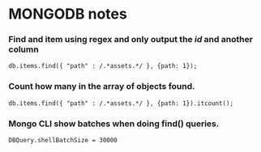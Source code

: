 # MONGODB notes

### Find and item using regex and only output the _id_ and another column
`db.items.find({ "path" : /.*assets.*/ }, {path: 1});`

### Count how many in the array of objects found.
`db.items.find({ "path" : /.*assets.*/ }, {path: 1}).itcount();`

### Mongo CLI show batches when doing find() queries.
`DBQuery.shellBatchSize = 30000`
